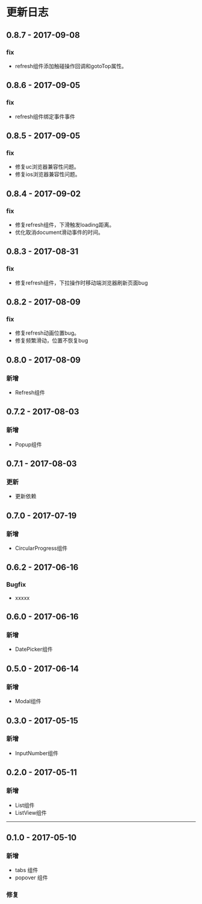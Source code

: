 # 更新日志
## 0.8.7    - 2017-09-08

### fix
* refresh组件添加触碰操作回调和gotoTop属性。

## 0.8.6    - 2017-09-05

### fix
* refresh组件绑定事件事件

## 0.8.5    - 2017-09-05

### fix
* 修复uc浏览器兼容性问题。
* 修复ios浏览器兼容性问题。

## 0.8.4    - 2017-09-02

### fix
* 修复refresh组件，下滑触发loading距离。
* 优化取消document滑动事件的时间。

## 0.8.3    - 2017-08-31

### fix
* 修复refresh组件，下拉操作时移动端浏览器刷新页面bug

## 0.8.2    - 2017-08-09

### fix
* 修复refresh动画位置bug。
* 修复频繁滑动，位置不恢复bug

## 0.8.0    - 2017-08-09

### 新增
* Refresh组件

## 0.7.2    - 2017-08-03

### 新增
* Popup组件

## 0.7.1    - 2017-08-03

### 更新
* 更新依赖

## 0.7.0    - 2017-07-19

### 新增
* CircularProgress组件

## 0.6.2    - 2017-06-16

### Bugfix
* xxxxx

## 0.6.0    - 2017-06-16

### 新增
* DatePicker组件

## 0.5.0    - 2017-06-14

### 新增
* Modal组件

## 0.3.0    - 2017-05-15

### 新增
* InputNumber组件

## 0.2.0    - 2017-05-11

### 新增
* List组件
* ListView组件

---

## 0.1.0    - 2017-05-10

### 新增
* tabs 组件
* popover 组件

### 修复
